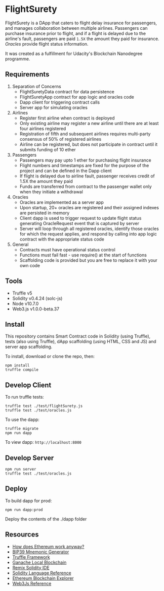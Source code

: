 # FlightSurety

FlightSurety is a DApp that caters to flight delay insurance for passengers, and manages collaboration between multiple airlines. Passengers can purchase insurance prior to flight, and if a flight is delayed due to the airline's fault, passengers are paid `1.5X` the amount they paid for insurance. *Oracles* provide flight status information.

It was created as a fulfillment for Udacity's Blockchain Nanodegree programme.

## Requirements

1. Separation of Concerns
    - FlightSuretyData contract for data persistence
    - FlightSuretyApp contract for app logic and oracles code
    - Dapp client for triggering contract calls
    - Server app for simulating oracles
2. Airlines
   - Register first airline when contract is deployed
   - Only existing airline may register a new airline until there are at least four airlines registered
   - Registration of fifth and subsequent airlines requires multi-party consensus of 50% of registered airlines
   - Airline can be registered, but does not participate in contract until it submits funding of 10 ether
3. Passengers
    - Passengers may pay upto 1 ether for purchasing flight insurance
    - Flight numbers and timestamps are fixed for the purpose of the project and can be defined in the Dapp client
    - If flight is delayed due to airline fault, passenger receives credit of 1.5X the amount they paid
    - Funds are transferred from contract to the passenger wallet only when they initiate a withdrawal
4. Oracles
    - Oracles are implemented as a server app
    - Upon startup, 20+ oracles are registered and their assigned indexes are persisted in memory
    - Client dapp is used to trigger request to update flight status generating OracleRequest event that is captured by server
    - Server will loop through all registered oracles, identify those oracles for which the request applies, and respond by calling into app logic contract with the appropriate status code
5. General
    - Contracts must have operational status control
    - Functions must fail fast - use require() at the start of functions
    - Scaffolding code is provided but you are free to replace it with your own code

## Tools

- Truffle v5
- Solidity v0.4.24 (solc-js)
- Node v10.7.0
- Web3.js v1.0.0-beta.37

## Install

This repository contains Smart Contract code in Solidity (using Truffle), tests (also using Truffle), dApp scaffolding (using HTML, CSS and JS) and server app scaffolding.

To install, download or clone the repo, then:

```
npm install
truffle compile
```

## Develop Client

To run truffle tests:

```
truffle test ./test/flightSurety.js
truffle test ./test/oracles.js
```

To use the dapp:

```
truffle migrate
npm run dapp
```

To view dapp: `http://localhost:8000`

## Develop Server

```
npm run server
truffle test ./test/oracles.js
```

## Deploy

To build dapp for prod:

```
npm run dapp:prod
```

Deploy the contents of the ./dapp folder


## Resources

* [How does Ethereum work anyway?](https://medium.com/@preethikasireddy/how-does-ethereum-work-anyway-22d1df506369)
* [BIP39 Mnemonic Generator](https://iancoleman.io/bip39/)
* [Truffle Framework](http://truffleframework.com/)
* [Ganache Local Blockchain](http://truffleframework.com/ganache/)
* [Remix Solidity IDE](https://remix.ethereum.org/)
* [Solidity Language Reference](http://solidity.readthedocs.io/en/v0.4.24/)
* [Ethereum Blockchain Explorer](https://etherscan.io/)
* [Web3Js Reference](https://github.com/ethereum/wiki/wiki/JavaScript-API)